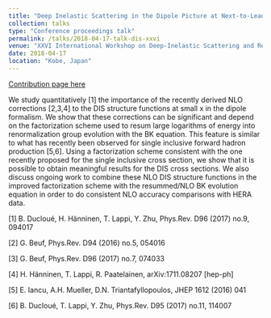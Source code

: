 ```yaml
---
title: "Deep Inelastic Scattering in the Dipole Picture at Next-to-Leading Order"
collection: talks
type: "Conference proceedings talk"
permalink: /talks/2018-04-17-talk-dis-xxvi
venue: "XXVI International Workshop on Deep-Inelastic Scattering and Related Subjects (DIS 2018)"
date: 2018-04-17
location: "Kobe, Japan"
---
```


[Contribution page here](https://indico.cern.ch/event/656250/contributions/2908317/)

We study quantitatively [1] the importance of the recently derived NLO corrections [2,3,4] to the DIS structure functions at small x in the dipole formalism. We show that these corrections can be significant and depend on the factorization scheme used to resum large logarithms of energy into renormalization group evolution with the BK equation. This feature is similar to what has recently been observed for single inclusive forward hadron production [5,6]. Using a factorization scheme consistent with the one recently proposed for the single inclusive cross section, we show that it is possible to obtain meaningful results for the DIS cross sections. We also discuss ongoing work to combine these NLO DIS structure functions in the improved factorization scheme with the resummed/NLO BK evolution equation in order to do consistent NLO accuracy comparisons with HERA data.

[1] B. Ducloué, H. Hänninen, T. Lappi, Y. Zhu, Phys.Rev. D96 (2017) no.9, 094017

[2] G. Beuf, Phys.Rev. D94 (2016) no.5, 054016

[3] G. Beuf, Phys.Rev. D96 (2017) no.7, 074033

[4] H. Hänninen, T. Lappi, R. Paatelainen, arXiv:1711.08207 [hep-ph]

[5] E. Iancu, A.H. Mueller, D.N. Triantafyllopoulos, JHEP 1612 (2016) 041

[6] B. Ducloué, T. Lappi, Y. Zhu, Phys.Rev. D95 (2017) no.11, 114007
